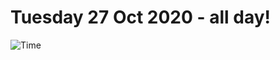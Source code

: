 # Tuesday 27 Oct 2020 - all day!
![Time](https://github.com/rich-ctm/today/workflows/Time/badge.svg)
